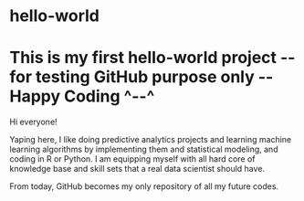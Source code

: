 # hello-world
This is my first hello-world project -- for testing GitHub purpose only -- Happy Coding ^--^
========================================================================================================================

Hi everyone!

Yaping here, I like doing predictive analytics projects and learning machine learning algorithms by implementing them and statistical modeling, and coding in R or Python. I am equipping myself with all hard core of knowledge base and skill sets that a real data scientist should have. 

From today, GitHub becomes my only repository of all my future codes. 
